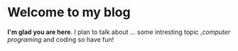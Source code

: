 # Welcome to my blog 

**I'm glad you are here**. I plan to talk about ...
some intresting topic ,*computer programing* and coding
so have fun!

